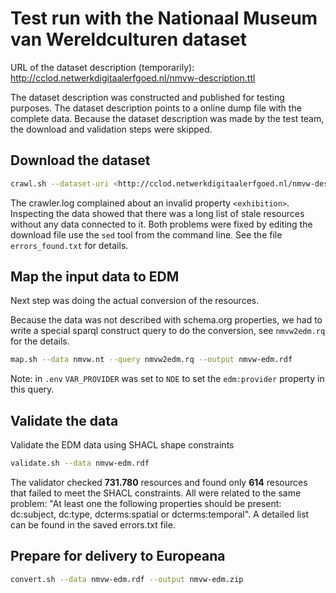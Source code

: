# Test run with the Nationaal Museum van Wereldculturen dataset

URL of the dataset description (temporarily): <http://cclod.netwerkdigitaalerfgoed.nl/nmvw-description.ttl>

The dataset description was constructed and published for testing purposes. The dataset description points to a online dump file with the complete data. Because the dataset description was made by the test team, the download and validation steps were skipped.  

## Download the dataset

```bash
crawl.sh --dataset-uri <http://cclod.netwerkdigitaalerfgoed.nl/nmvw-description.ttl> --output nmvw.nt
```

The crawler.log complained about an invalid property `<exhibition>`. Inspecting the data showed that there was a long list of stale resources without any data connected to it. Both problems were fixed by editing the download file use the `sed` tool from the command line. See the file `errors_found.txt` for details.  

## Map the input data to EDM 

Next step was doing the actual conversion of the resources.

Because the data was not described with schema.org properties, we had to write a special sparql construct query to do the conversion, see `nmvw2edm.rq` for the details.

```bash
map.sh --data nmvw.nt --query nmvw2edm.rq --output nmvw-edm.rdf
```

Note: in `.env` `VAR_PROVIDER` was set to `NDE` to set the `edm:provider` property in this query.

## Validate the data

Validate the EDM data using SHACL shape constraints

```bash
validate.sh --data nmvw-edm.rdf
```

The validator checked **731.780** resources and found only **614** resources that failed to meet the SHACL constraints. All were related to the same problem: "At least one the following properties should be present: dc:subject, dc:type, dcterms:spatial or dcterms:temporal". A detailed list can be found in the saved errors.txt file.

## Prepare for delivery to Europeana

```bash
convert.sh --data nmvw-edm.rdf --output nmvw-edm.zip
```
